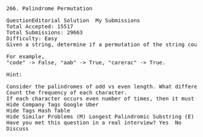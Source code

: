 <pre>
266. Palindrome Permutation 

QuestionEditorial Solution  My Submissions
Total Accepted: 15517
Total Submissions: 29663
Difficulty: Easy
Given a string, determine if a permutation of the string could form a palindrome.

For example,
"code" -> False, "aab" -> True, "carerac" -> True.

Hint:

Consider the palindromes of odd vs even length. What difference do you notice?
Count the frequency of each character.
If each character occurs even number of times, then it must be a palindrome. How about character which occurs odd number of times?
Hide Company Tags Google Uber
Hide Tags Hash Table
Hide Similar Problems (M) Longest Palindromic Substring (E) Valid Anagram (M) Palindrome Permutation II
Have you met this question in a real interview? Yes  No
Discuss
</pre>
